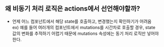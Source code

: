 ## 왜 비동기 처리 로직은 actions에서 선언해야할까?

- 언제 어느 컴포넌트에서 해당 state를 호출하고, 변경했는지 확인하기가 어려움  
  ex) 예를 들어 여러개의 컴포넌트에서 mutations를 시간차로 호출할 경우, state 값의 변화를 추적하기 어렵기 때문에 mutations 속성에는 동기 처리 로직만 넣어야 한다.
